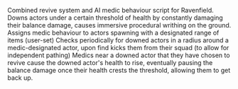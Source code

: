 Combined revive system and AI medic behaviour script for Ravenfield.
Downs actors under a certain threshold of health by constantly damaging their balance damage, causes immersive procedural writhing on the ground.
Assigns medic behaviour to actors spawning with a designated range of items (user-set)
Checks periodically for downed actors in a radius around a medic-designated actor, upon find kicks them from their squad (to allow for independent pathing)
Medics near a downed actor that they have chosen to revive cause the downed actor's health to rise, eventually pausing the balance damage once their health crests the threshold, allowing them to get back up.
